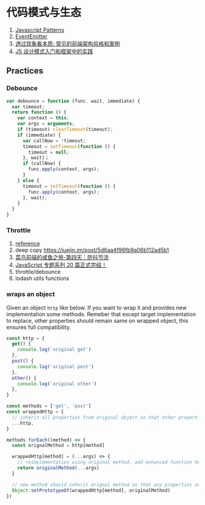 # 代码模式与生态

1. [Javascript Patterns](http://shichuan.github.io/javascript-patterns/)
1. [EventEmitter](https://www.bilibili.com/video/BV1qL4y1j7eM)
1. [透过现象看本质: 常见的前端架构风格和案例](https://juejin.cn/post/6844903943068205064#heading-9)
1. [JS 设计模式入门和框架中的实践](https://zhuanlan.zhihu.com/p/24980136)

## Practices

### Debounce

```javascript
var debounce = function (func, wait, immediate) {
  var timeout;
  return function () {
    var context = this;
    var args = arguments;
    if (timeout) clearTimeout(timeout);
    if (immediate) {
      var callNow = !timeout;
      timeout = setTimeout(function () {
        timeout = null;
      }, wait)；
      if (callNow) {
        func.apply(context, args);
      }
    } else {
      timeout = setTimeout(function () {
        func.apply(context, args);
      }, wait);
    }
  }
}
```

### Throttle

1. [reference](http://www.alloyteam.com/2012/11/javascript-throttle/)
1. deep copy https://juejin.im/post/5d6aa4f96fb9a06b112ad5b1
1. [菜鸟前端的咸鱼之旅-第四天：防抖节流](https://zhuanlan.zhihu.com/p/62138440)
1. [JavaScript 专题系列 20 篇正式完结！](https://juejin.cn/post/6844903506017517582)
1. throttle/debounce
1. lodash utils functions

### wraps an object

Given an object `http` like below. If you want to wrap it and provides new implementation some methods. Remeber that except target implementation to replace, other properties should remain same on wrapped object, this ensures full compatibility.

```js
const http = {
  get() {
    console.log('original get')
  },
  post() {
    console.log('original post')
  },
  other() {
    console.log('original other')
  },
}

const methods = ['get', 'post']
const wrappedHttp = {
  // inherit all properties from original object so that other properties remains same,
  ...http,
}

methods.forEach((method) => {
  const orignalMethod = http[method]

  wrappedHttp[method] = (...args) => {
    // reimplementation using original method, add enhanced function here
    return originalMethod(...args)
  }

  // new method should inherit orignal method so that any properties on orignal method are accessible too
  Object.setPrototypeOf(wrappedHttp[method], originalMethod)
})
```

